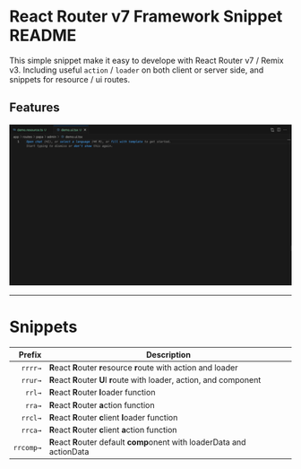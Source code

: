 # React Router v7 Framework Snippet README

This simple snippet make it easy to develope with React Router v7 / Remix v3. Including useful `action` / `loader` on both client or server side, and snippets for resource / ui routes.

## Features

![snippet preview](assets/demo.gif)

---

# Snippets

|    Prefix | Description                                                               |
| --------: | ------------------------------------------------------------------------- |
|   `rrrr→` | **R**eact **R**outer **r**esource **r**oute with action and loader        |
|   `rrur→` | **R**eact **R**outer **U**I **r**oute with loader, action, and component  |
|    `rrl→` | **R**eact **R**outer **l**oader function                                  |
|    `rra→` | **R**eact **R**outer **a**ction function                                  |
|   `rrcl→` | **R**eact **R**outer **c**lient **l**oader function                       |
|   `rrca→` | **R**eact **R**outer **c**lient **a**ction function                       |
| `rrcomp→` | **R**eact **R**outer default **comp**onent with loaderData and actionData |
